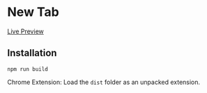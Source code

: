 # New Tab

[Live Preview](https://www.desmg.com/newtab.html)

## Installation

```
npm run build
```

Chrome Extension: Load the `dist` folder as an unpacked extension.
